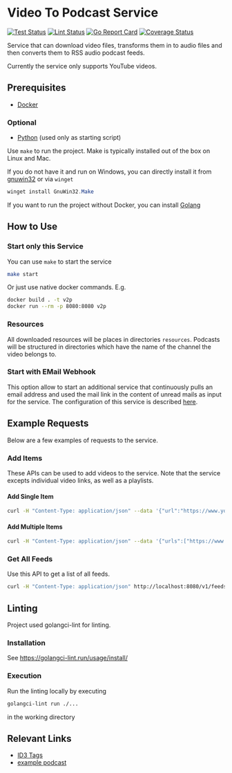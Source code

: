 # Video To Podcast Service

[![Test Status](https://github.com/jo-hoe/video-to-podcast-service/workflows/test/badge.svg)](https://github.com/jo-hoe/video-to-podcast-service/actions?workflow=test)
[![Lint Status](https://github.com/jo-hoe/video-to-podcast-service/workflows/lint/badge.svg)](https://github.com/jo-hoe/video-to-podcast-service/actions?workflow=lint)
[![Go Report Card](https://goreportcard.com/badge/github.com/jo-hoe/video-to-podcast-service)](https://goreportcard.com/report/github.com/jo-hoe/video-to-podcast-service)
[![Coverage Status](https://coveralls.io/repos/github/jo-hoe/video-to-podcast-service/badge.svg?branch=main)](https://coveralls.io/github/jo-hoe/video-to-podcast-service?branch=main)

Service that can download video files, transforms them in to audio files and then converts them to RSS audio podcast feeds.

Currently the service only supports YouTube videos.

## Prerequisites

- [Docker](https://docs.docker.com/engine/install/)

### Optional

- [Python](https://www.python.org/) (used only as starting script)

Use `make` to run the project. Make is typically installed out of the box on Linux and Mac.

If you do not have it and run on Windows, you can directly install it from [gnuwin32](https://gnuwin32.sourceforge.net/packages/make.htm) or via `winget`

```PowerShell
winget install GnuWin32.Make
```

If you want to run the project without Docker, you can install [Golang](https://go.dev/doc/install)

## How to Use

### Start only this Service

You can use `make` to start the service

```bash
make start
```

Or just use native docker commands. E.g.

```bash
docker build . -t v2p
docker run --rm -p 8080:8080 v2p
```

### Resources

All downloaded resources will be places in directories `resources`.
Podcasts will be structured in directories which have the name of the channel the video belongs to.

### Start with EMail Webhook

This option allow to start an additional service that continuously pulls an email address and used the mail link in the content of unread mails as input for the service.
The configuration of this service is described [here](https://github.com/jo-hoe/video-to-podcast-service).

## Example Requests

Below are a few examples of requests to the service.

### Add Items

These APIs can be used to add videos to the service.
Note that the service excepts individual video links, as well as a playlists.

#### Add Single Item

```bash
curl -H "Content-Type: application/json" --data '{"url":"https://www.youtube.com/playlist?list=PLXqZLJI1Rpy_x_piwxi9T-UlToz3UGdM-"}' http://localhost:8080/v1/addItem
```

#### Add Multiple Items

```bash
curl -H "Content-Type: application/json" --data '{"urls":["https://www.youtube.com/watch?v=BRnwg3dpboc", "https://www.youtube.com/watch?v=_fWrJ4WHz_g"]}' http://localhost:8080/v1/addItems
```

### Get All Feeds

Use this API to get a list of all feeds.

```bash
curl -H "Content-Type: application/json" http://localhost:8080/v1/feeds
```

## Linting

Project used golangci-lint for linting.

### Installation

See <https://golangci-lint.run/usage/install/>

### Execution

Run the linting locally by executing

```bash
golangci-lint run ./...
```

in the working directory

## Relevant Links

- [ID3 Tags](https://www.exiftool.org/TagNames/ID3.html)
- [example podcast](https://feeds.libsyn.com/230510/rss)
